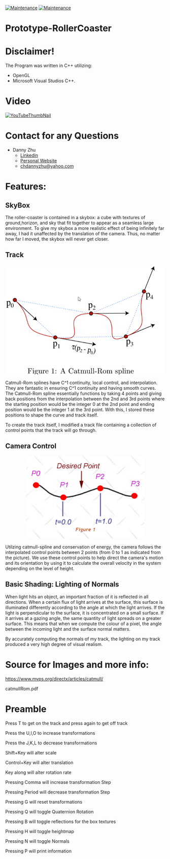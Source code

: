 [![Maintenance](https://img.shields.io/badge/Developer-Danny_Zhu-green.svg)](https://GitHub.com/Naereen/StrapDown.js/graphs/commit-activity) [![Maintenance](https://img.shields.io/badge/Microsoft_Visual_Studios-C++-green.svg)](https://GitHub.com/Naereen/StrapDown.js/graphs/commit-activity)

# Prototype-RollerCoaster

# Disclaimer!

The Program was written in C++ utilizing:
- OpenGL
- Microsoft Visual Studios C++.
# Video
[![YouTubeThumbNail](https://github.com/HiDannyZhu/Prototype-RollerCoaster/blob/master/YouTubeThumbNail.png)](https://www.youtube.com/watch?v=FFaznvya36A "Everything Is AWESOME")

# Contact for any Questions
- Danny Zhu
  - [Linkedin](https://www.linkedin.com/in/danny-zhu-8b6556119/)
  - [Personal Website](https://hidannyzhu.github.io/)
  - chdannyzhu@yahoo.com
  
# Features:

## SkyBox

The roller-coaster is contained in a skybox: a cube with textures of ground,horizon, and sky that fit together to appear as a seamless large environment. To give my skybox a more realistic effect of being infinitely far away, I had it unaffected by the translation of the camera. Thus, no matter how far I moved, the skybox will never get closer.
  
## Track
<p align="center">
  <img src="CatmullRomPic2.png">
</p>

Catmull-Rom splines have C^1 continuity, local control, and interpolation. They are fantastic in ensuring C^1 continuity and having smooth curves. The Catmull-Rom spline essentially functions by taking 4 points and giving back positions from the interpolation between the 2nd and 3rd points where the starting position would be the integer 0 at the 2nd point and ending position would be the integer 1 at the 3rd point. With this, I stored these positions to shape the curve and track itself.

To create the track itself, I modified a track file containing a collection of control points that the track will go through. 

## Camera Control
<p align="center">
  <img src="CatmullRomPic.png">
</p>

Utilzing catmull-spline and conservation of energy, the camera follows the interpolated control points between 2 points (from 0 to 1 as indicated from the picture). We use these control points to help direct the camera's motion and its orientation by using it to calculate the overall velocity in the system depending on the level of height.

## Basic Shading: Lighting of Normals
When light hits an object, an important fraction of it is reflected in all directions.
When a certain flux of light arrives at the surface, this surface is illuminated differently according to the angle at which the light arrives. If the light is perpendicular to the surface, it is concentrated on a small surface. If it arrives at a gazing angle, the same quantity of light spreads on a greater surface. This means that when we compute the colour of a pixel, the angle between the incoming light and the surface normal matters.

By accurately computing the normals of my track, the lighting on my track produced a very high degree of visual realism.
   
# Source for Images and more info:
https://www.mvps.org/directx/articles/catmull/

catmullRom.pdf


#  Preamble

Press T to get on the track and press again to get off track

Press the U,I,O to increase transformations

Press the J,K,L to decrease transformations

Shift+Key will alter scale

Control+Key will alter translation

Key along will alter rotation rate

Pressing Comma will increase transformation Step

Pressing Period will decrease transformation Step

Pressing G will reset transformations

Pressing Q will toggle Quaternion Rotation

Pressing B will toggle reflections for the box textures

Pressing H will toggle heightmap

Pressing N will toggle Normals

Pressing P will print information
